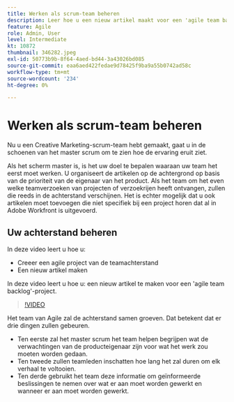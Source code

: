 ```yaml
---
title: Werken als scrum-team beheren
description: Leer hoe u een nieuw artikel maakt voor een 'agile team backlog'-project.
feature: Agile
role: Admin, User
level: Intermediate
kt: 10872
thumbnail: 346282.jpeg
exl-id: 50773b9b-8f64-4aed-bd44-3a43026bd085
source-git-commit: eaa6aed422fedae9d78425f9ba9a55b0742ad58c
workflow-type: tm+mt
source-wordcount: '234'
ht-degree: 0%

---
```


# Werken als scrum-team beheren

Nu u een Creative Marketing-scrum-team hebt gemaakt, gaat u in de schoenen van het master scrum om te zien hoe de ervaring eruit ziet.

Als het scherm master is, is het uw doel te bepalen waaraan uw team het eerst moet werken. U organiseert de artikelen op de achtergrond op basis van de prioriteit van de eigenaar van het product. Als het team om het even welke teamverzoeken van projecten of verzoekrijen heeft ontvangen, zullen die reeds in de achterstand verschijnen. Het is echter mogelijk dat u ook artikelen moet toevoegen die niet specifiek bij een project horen dat al in Adobe Workfront is uitgevoerd.

## Uw achterstand beheren

In deze video leert u hoe u:

- Creeer een agile project van de teamachterstand
- Een nieuw artikel maken

In deze video leert u hoe u: een nieuw artikel te maken voor een &#39;agile team backlog&#39;-project.

>[!VIDEO](https://video.tv.adobe.com/v/346282/?quality=12&learn=on)

Het team van Agile zal de achterstand samen groeven. Dat betekent dat er drie dingen zullen gebeuren.

- Ten eerste zal het master scrum het team helpen begrijpen wat de verwachtingen van de producteigenaar zijn voor wat het werk zou moeten worden gedaan.
- Ten tweede zullen teamleden inschatten hoe lang het zal duren om elk verhaal te voltooien.
- Ten derde gebruikt het team deze informatie om geïnformeerde beslissingen te nemen over wat er aan moet worden gewerkt en wanneer er aan moet worden gewerkt.
